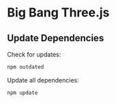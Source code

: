 # Big Bang Three.js

## Update Dependencies
Check for updates:
```bash
npm outdated
```

Update all dependencies:
```bash
npm update
```